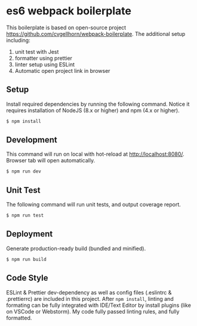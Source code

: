 # es6 webpack boilerplate

This boilerplate is based on open-source project https://github.com/cvgellhorn/webpack-boilerplate. The additional setup including:

1. unit test with Jest
2. formatter using prettier
3. linter setup using ESLint
4. Automatic open project link in browser

## Setup

Install required dependencies by running the following command. Notice it requires installation of NodeJS (8.x or higher) and npm (4.x or higher).

```sh
$ npm install
```

## Development

This command will run on local with hot-reload at [http://localhost:8080/](http://localhost:8080/). Browser tab will open automatically.

```sh
$ npm run dev
```

## Unit Test

The following command will run unit tests, and output coverage report.

```sh
$ npm run test
```

## Deployment

Generate production-ready build (bundled and minified).

```sh
$ npm run build
```

## Code Style

ESLint & Prettier dev-dependency as well as config files (.eslintrc & .prettierrc) are included in this project. After `npm install`, linting and formating can be fully integrated with IDE/Text Editor by install plugins (like on VSCode or Webstorm). My code fully passed linting rules, and fully formatted.
